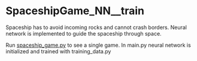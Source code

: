 # SpaceshipGame_NN__train

Spaceship has to avoid incoming rocks and cannot crash borders.
Neural network is implemented to guide the spaceship through space.

Run [spaceship_game.py](https://github.com/mattiarido/SpaceshipGame_NN__train/blob/master/main.py) to see a single game. In main.py neural network is initialized and trained with training_data.py
